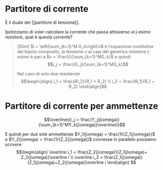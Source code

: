 # Partitore di corrente
È il duale del [[partitore di tensione]].

Ipotizziamo di voler calcolare la corrente che passa attraverso al j-esimo resistore, qual è questa corrente?
>[!Dim]
>$i = \left(\sum_{k=1}^M G_k\right)v$ è l'equazione costitutive del bipolo composito, la tensione $v$ ai capi del generico resistore j-esimo è pari a $v = \frac{i}{\sum_{k=1}^MG_k}$ e quindi
>$$i_j = \frac{iG_j}{\sum_{k=1}^MG_k}$$
>
>Nel caso di solo due resistenze
>$$\begin{align}
>i_1 = \frac{iR_2}{R_1 + R_2} \\
>i_2 = \frac{iR_1}{R_1 + R_2}
>\end{align}$$

# Partitore di corrente per ammettenze
$$\overline{i}_j = \frac{Y_j(j\omega)}{\sum_{k=1}^MY_k(j\omega)}\overline{i}$$

E quindi per due sole ammettenze $Y_1(j\omega) = \frac{1}{Z_1(j\omega)}$ e $Y_2(j\omega) = \frac{1}{Z_2(j\omega)}$ connesse in parallelo possiamo scrivere:
$$\begin{align}
\overline i_1 = \frac{Z_2(j\omega)}{Z_1(j\omega)+ Z_2(j\omega)}\overline i \\
\overline i_2 = \frac{Z_1(j\omega)}{Z_1(j\omega)+Z_2(j\omega)}\overline i
\end{align}
$$
